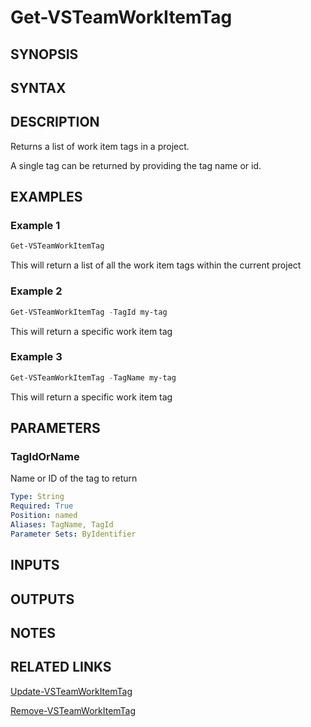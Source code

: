 <!-- #include "./common/header.md" -->

# Get-VSTeamWorkItemTag

## SYNOPSIS

<!-- #include "./synopsis/Get-VSTeamWorkItemTag.md" -->

## SYNTAX

## DESCRIPTION

Returns a list of work item tags in a project.

A single tag can be returned by providing the tag name or id.

## EXAMPLES

### Example 1

```powershell
Get-VSTeamWorkItemTag
```

This will return a list of all the work item tags within the current project

### Example 2

```powershell
Get-VSTeamWorkItemTag -TagId my-tag
```

This will return a specific work item tag

### Example 3

```powershell
Get-VSTeamWorkItemTag -TagName my-tag
```

This will return a specific work item tag

## PARAMETERS

<!-- #include "./params/projectName.md" -->

### TagIdOrName

Name or ID of the tag to return

```yaml
Type: String
Required: True
Position: named
Aliases: TagName, TagId
Parameter Sets: ByIdentifier
```

## INPUTS

## OUTPUTS

## NOTES

<!-- #include "./common/prerequisites.md" -->

## RELATED LINKS



[Update-VSTeamWorkItemTag](Update-VSTeamWorkItemTag.md)

[Remove-VSTeamWorkItemTag](Remove-VSTeamWorkItemTag.md)
